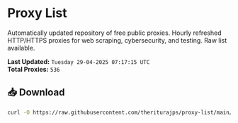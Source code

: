 # Proxy List

Automatically updated repository of free public proxies. Hourly refreshed HTTP/HTTPS proxies for web scraping, cybersecurity, and testing. Raw list available.

**Last Updated:** `Tuesday 29-04-2025 07:17:15 UTC`  
**Total Proxies:** `536`

## 📥 Download
```bash
curl -O https://raw.githubusercontent.com/theriturajps/proxy-list/main/proxies.txt

